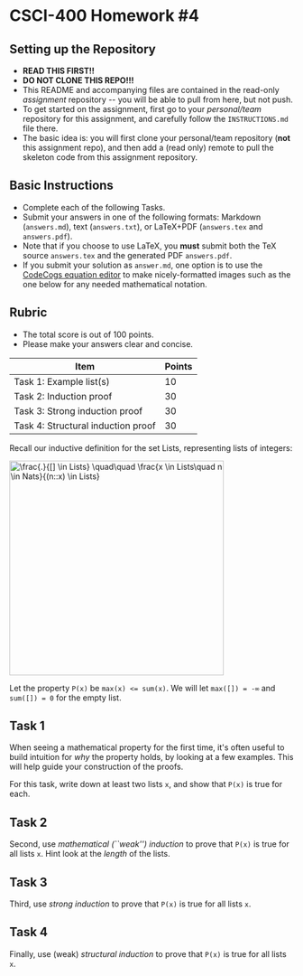# CSCI-400 Homework #4

## Setting up the Repository
- **READ THIS FIRST!!**
- **DO NOT CLONE THIS REPO!!!**
- This README and accompanying files are contained in
  the read-only *assignment* repository --
  you will be able to pull from here, but not push.
- To get started on the assignment, first go to your
  *personal/team* repository for this assignment, and
  carefully follow the `INSTRUCTIONS.md` file there.
- The basic idea is: you will first clone your personal/team
  repository (**not** this assignment repo), and then add a (read only) remote to pull
  the skeleton code from this assignment repository.

## Basic Instructions

- Complete each of the following Tasks.
- Submit your answers in one of the following
  formats: Markdown (`answers.md`),
  text (`answers.txt`), or LaTeX+PDF
  (`answers.tex` and `answers.pdf`).
- Note that if you choose to use LaTeX, you
  **must** submit both the TeX source `answers.tex`
  and the generated PDF `answers.pdf`.
- If you submit your solution as `answer.md`,
  one option is to use the [CodeCogs equation editor](https://www.codecogs.com/latex/eqneditor.php)
  to make nicely-formatted images such as the one below
  for any needed mathematical notation.

## Rubric

- The total score is out of 100 points.
- Please make your answers clear and concise.

| Item                                        | Points |
|---------------------------------------------|--------|
| Task 1: Example list(s)                     | 10     |
| Task 2: Induction proof                     | 30     |
| Task 3: Strong induction proof              | 30     |
| Task 4: Structural induction proof          | 30     |

Recall our inductive definition for the set Lists, representing lists of integers:

<img alt="\frac{.}{[] \in Lists} \quad\quad \frac{x \in Lists\quad n \in Nats}{(n::x) \in Lists}" src="https://latex.codecogs.com/png.latex?%5Cdpi%7B300%7D%20%5Cbg_white%20%5Cfrac%7B.%7D%7B%5B%5D%20%5Cin%20Lists%7D%20%5Cquad%5Cquad%20%5Cfrac%7Bx%20%5Cin%20Lists%5Cquad%20n%20%5Cin%20Nats%7D%7B%28n%3A%3Ax%29%20%5Cin%20Lists%7D" width="380" />

Let the property `P(x)` be
`max(x) <= sum(x)`.
We will let `max([]) = -∞` and `sum([]) = 0` for the empty list.

## Task 1

When seeing a mathematical property for the first time, it's
often useful to build intuition for *why* the property holds,
by looking at a few examples. This will help guide your
construction of the proofs.

For this task, write down at least two lists `x`, and show
that `P(x)` is true for each.

## Task 2

Second, use *mathematical (``weak'') induction* to prove that
`P(x)` is true for all lists `x`. Hint look at the *length* of
the lists.

## Task 3

Third, use *strong induction* to prove that
`P(x)` is true for all lists `x`.


## Task 4

Finally, use (weak) *structural induction* to prove that
`P(x)` is true for all lists `x`.
